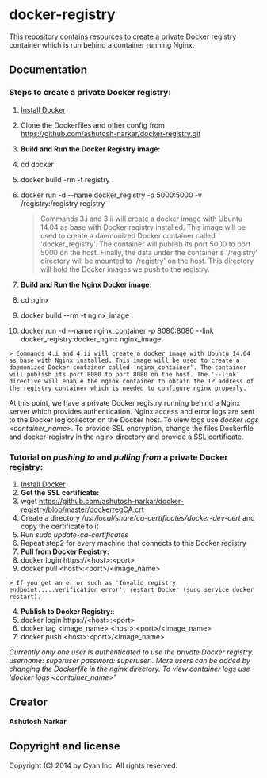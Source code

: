 docker-registry
===============

This repository contains resources to create a private Docker registry container which is run behind a container running Nginx.

Documentation
--------------
### Steps to create a private Docker registry:

1. [Install Docker](https://docs.docker.com/installation/#installation)
2. Clone the Dockerfiles and other config from https://github.com/ashutosh-narkar/docker-registry.git
3. **Build and Run the Docker Registry image:**
  1. cd docker
  2. docker build -rm -t registry .
  3. docker run -d --name docker_registry -p 5000:5000 -v /registry:/registry registry

     > Commands 3.i and 3.ii will create a docker image with Ubuntu 14.04 as base with Docker registry installed. This image will be used to create a daemonized Docker container called 'docker_registry'. The container will publish its port 5000 to port 5000 on the host. Finally, the data under the container's '/registry' directory will be mounted to '/registry' on the host. This directory will hold the Docker images we push to the registry.

4. **Build and Run the Nginx Docker image:**
  1. cd nginx
  2. docker build --rm -t nginx_image .
  3. docker run -d --name nginx_container -p 8080:8080 --link docker_registry:docker_nginx nginx_image

    > Commands 4.i and 4.ii will create a docker image with Ubuntu 14.04 as base with Nginx installed. This image will be used to create a daemonized Docker container called 'nginx_container'. The container will publish its port 8080 to port 8080 on the host. The '--link' directive will enable the nginx container to obtain the IP address of the registry container which is needed to configure nginx properly.

At this point, we have a private Docker registry running behind a Nginx server which provides authentication.  Nginx access and error logs are sent to the Docker log collector on the Docker host. To view logs use *docker logs \<container_name\>*.
To provide SSL encryption, change the files  Dockerfile and docker-registry in the nginx directory and provide a SSL certificate.


### Tutorial on *pushing to* and *pulling from* a private Docker registry:

1. [Install Docker](https://docs.docker.com/installation/#installation)
2. **Get the SSL certificate:**
  1. wget https://github.com/ashutosh-narkar/docker-registry/blob/master/dockerregCA.crt
  2. Create a directory */usr/local/share/ca-certificates/docker-dev-cert* and copy the certificate to it
  3. Run *sudo update-ca-certificates*
  4. Repeat step2 for every machine that connects to this Docker registry
3. **Pull from Docker Registry:**
  1. docker login https://\<host\>:\<port\>
  2. docker pull \<host\>:\<port\>/\<image_name\>

    > If you get an error such as 'Invalid registry endpoint.....verification error', restart Docker (sudo service docker restart).

4. **Publish to Docker Registry:**:
  1. docker login https://\<host\>:\<port\>
  2. docker tag \<image_name\> \<host\>:\<port\>/\<image_name\>
  3. docker push \<host\>:\<port\>/\<image_name\>

*Currently only one user is authenticated to use the private Docker registry. username: superuser password: superuser . More users can be added by changing the Dockerfile in the nginx directory. To view container logs use 'docker logs \<container_name\>'*

Creator
--------
**Ashutosh Narkar**

Copyright and license
---------------------
Copyright (C) 2014 by Cyan Inc. All rights reserved.
